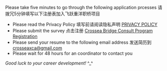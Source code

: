 Please take five minutes to go through the following application prcesses
请拨冗5分钟填写以下注册表加入飞跃重洋职桥项目

- Please read the Privacy Policy 填写前请阅读隐私声明 [PRIVACY POLICY](privacy_policy.md)
- Please submit the survey 点击注册 [Crossea Bridge Consult Program Registration](https://goo.gl/forms/oebcBTHxqlj3Mg8G3)
- Please send your resume to the following email address 发送简历到 crosseaxca@gmail.com
- Please wait for 48 hours for an coordinator to contact you

*Good luck to your career development!* ^_^
